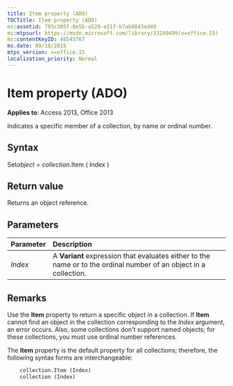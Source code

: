 ```yaml
---
title: Item property (ADO)
TOCTitle: Item property (ADO)
ms:assetid: 793c305f-0e5b-a529-e21f-b7ab0843ed49
ms:mtpsurl: https://msdn.microsoft.com/library/JJ249499(v=office.15)
ms:contentKeyID: 48545767
ms.date: 09/18/2015
mtps_version: v=office.15
localization_priority: Normal
---
```


# Item property (ADO)

**Applies to**: Access 2013, Office 2013

Indicates a specific member of a collection, by name or ordinal number.

## Syntax

Set*object* = *collection*.Item ( Index )

## Return value

Returns an object reference.

## Parameters

|Parameter|Description|
|:--------|:----------|
|*Index* |A **Variant** expression that evaluates either to the name or to the ordinal number of an object in a collection.|

## Remarks

Use the **Item** property to return a specific object in a collection. If **Item** cannot find an object in the collection corresponding to the *Index* argument, an error occurs. Also, some collections don't support named objects; for these collections, you must use ordinal number references.

The **Item** property is the default property for all collections; therefore, the following syntax forms are interchangeable:

```vb
    collection.Item (Index)
    collection (Index)
```
